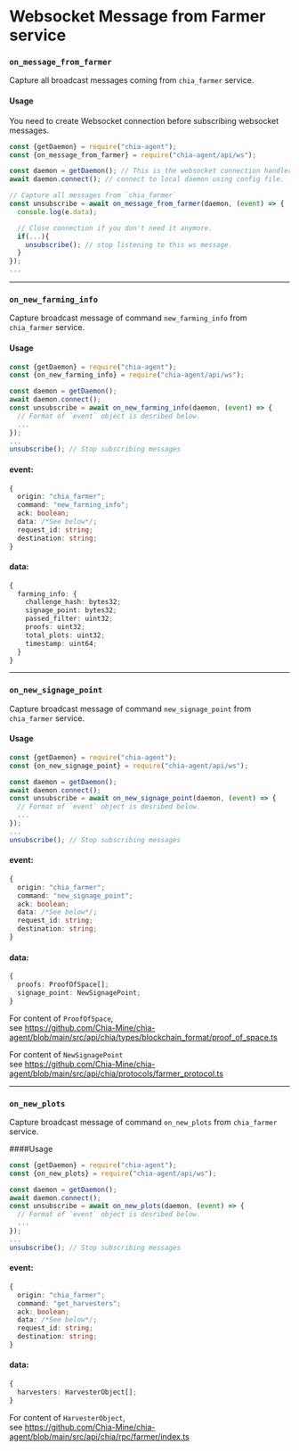 # Websocket Message from Farmer service

### `on_message_from_farmer`
Capture all broadcast messages coming from `chia_farmer` service.

#### Usage
You need to create Websocket connection before subscribing websocket messages.
```js
const {getDaemon} = require("chia-agent");
const {on_message_from_farmer} = require("chia-agent/api/ws");

const daemon = getDaemon(); // This is the websocket connection handler
await daemon.connect(); // connect to local daemon using config file.

// Capture all messages from `chia_farmer`
const unsubscribe = await on_message_from_farmer(daemon, (event) => {
  console.log(e.data);

  // Close connection if you don't need it anymore.
  if(...){
    unsubscribe(); // stop listening to this ws message.
  }
});
...
```

---

### `on_new_farming_info`
Capture broadcast message of command `new_farming_info` from `chia_farmer` service.

#### Usage
```typescript
const {getDaemon} = require("chia-agent");
const {on_new_farming_info} = require("chia-agent/api/ws");

const daemon = getDaemon();
await daemon.connect();
const unsubscribe = await on_new_farming_info(daemon, (event) => {
  // Format of `event` object is desribed below.
  ...
});
...
unsubscribe(); // Stop subscribing messages
```

#### event:
```typescript
{
  origin: "chia_farmer";
  command: "new_farming_info";
  ack: boolean;
  data: /*See below*/;
  request_id: string;
  destination: string;
}
```
#### data:
```typescript
{
  farming_info: {
    challenge_hash: bytes32;
    signage_point: bytes32;
    passed_filter: uint32;
    proofs: uint32;
    total_plots: uint32;
    timestamp: uint64;
  }
}
```

---

### `on_new_signage_point`
Capture broadcast message of command `new_signage_point` from `chia_farmer` service.

#### Usage
```typescript
const {getDaemon} = require("chia-agent");
const {on_new_signage_point} = require("chia-agent/api/ws");

const daemon = getDaemon();
await daemon.connect();
const unsubscribe = await on_new_signage_point(daemon, (event) => {
  // Format of `event` object is desribed below.
  ...
});
...
unsubscribe(); // Stop subscribing messages
```

#### event:
```typescript
{
  origin: "chia_farmer";
  command: "new_signage_point";
  ack: boolean;
  data: /*See below*/;
  request_id: string;
  destination: string;
}
```
#### data:
```typescript
{
  proofs: ProofOfSpace[];
  signage_point: NewSignagePoint;
}
```
For content of `ProofOfSpace`,  
see https://github.com/Chia-Mine/chia-agent/blob/main/src/api/chia/types/blockchain_format/proof_of_space.ts

For content of `NewSignagePoint`  
see https://github.com/Chia-Mine/chia-agent/blob/main/src/api/chia/protocols/farmer_protocol.ts

---

### `on_new_plots`
Capture broadcast message of command `on_new_plots` from `chia_farmer` service.

####Usage
```typescript
const {getDaemon} = require("chia-agent");
const {on_new_plots} = require("chia-agent/api/ws");

const daemon = getDaemon();
await daemon.connect();
const unsubscribe = await on_new_plots(daemon, (event) => {
  // Format of `event` object is desribed below.
  ...
});
...
unsubscribe(); // Stop subscribing messages
```

#### event:
```typescript
{
  origin: "chia_farmer";
  command: "get_harvesters";
  ack: boolean;
  data: /*See below*/;
  request_id: string;
  destination: string;
}
```
#### data:
```typescript
{
  harvesters: HarvesterObject[];
}
```
For content of `HarvesterObject`,  
see https://github.com/Chia-Mine/chia-agent/blob/main/src/api/chia/rpc/farmer/index.ts
